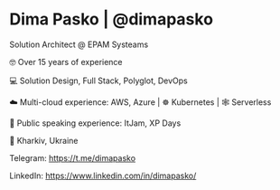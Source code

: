 # Dima Pasko | @dimapasko

Solution Architect @ EPAM Systeams

🤓 Over 15 years of experience

💻 Solution Design, Full Stack, Polyglot, DevOps

☁️ Multi-cloud experience: AWS, Azure | ☸ Kubernetes | 🕸 Serverless

🎤 Public speaking experience: ItJam, XP Days


📌 Kharkiv, Ukraine

Telegram: https://t.me/dimapasko

LinkedIn: https://www.linkedin.com/in/dimapasko/

<!--
Hi! 👋 I'm passionate architect and successful team leader with over 15 years of experience in commercial software development with various technologies and stacks.

* 🕸 Successfully drove a transformation of a large monolithic application to a set of microservices hosted in a private cloud with Kubernetes orchestration.
* 👨‍💻 Full stack, end to end, polyglot. Design, implementation, testing, UX,  CI/CD, DevOps, Security Audit. All aspects of application life-cycle management.
* ☁️ Multi-cloud experience: AWS, Azure
* 🎤 Competent speaker with experience from different software development and IT conferences in Ukraine.

You can find a bunch more details on LinkedIn: <https://www.linkedin.com/in/dimapasko/>
-->

<!--
**dimapasko/dimapasko** is a ✨ _special_ ✨ repository because its `README.md` (this file) appears on your GitHub profile.

Here are some ideas to get you started:

- 🔭 I’m currently working on ...
- 🌱 I’m currently learning ...
- 👯 I’m looking to collaborate on ...
- 🤔 I’m looking for help with ...
- 💬 Ask me about ...
- 📫 How to reach me: ...
- 😄 Pronouns: ...
- ⚡ Fun fact: ...
-->
